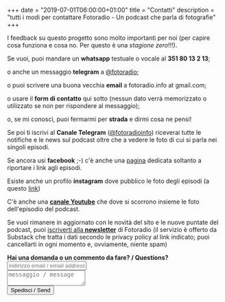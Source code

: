 +++
date = "2019-07-01T06:00:00+01:00"
title = "Contatti"
description = "tutti i modi per contattare Fotoradio - Un podcast che parla di fotografie"
+++

I feedback su questo progetto sono molto importanti per noi (per capire cosa funziona e cosa no. Per questo è una _stagione zero_!!!).
<!--more-->

Se vuoi, puoi mandare un **whatsapp** testuale o vocale al **351 80 13 2 13**;

o anche un messaggio **telegram** a <a target="blank" href="https://t.me/fotoradio">@fotoradio</a>;

o puoi scrivere una buona vecchia **email** a fotoradio.info at gmail.com;

o usare il **form di contatto** qui sotto (nessun dato verrà memorizzato o utilizzato se non per rispondere al messaggio);

o, se mi conosci, puoi fermarmi per **strada** e dirmi cosa ne pensi!

Se poi ti iscrivi al **Canale Telegram** (<a target="blank" href="https://t.me/fotoradioinfo">@fotoradioinfo</a>) riceverai tutte le notifiche e le news sul podcast oltre che a vedere le foto di cui si parla nei singoli episodi.

Se ancora usi **facebook** ;-) c'è anche una <a target="blank" href="https://fb.me/fotoradio.info">pagina</a> dedicata soltanto a riportare i link agli episodi.

Esiste anche un profilo **instagram** dove pubblico le foto degli episodi (a questo <a target="blank" href="https://instagram.com/fotoradio">link</a>)

C'è anche una <a target="blank" href="https://www.youtube.com/channel/UCiaiddtEOdYK2YaRBcZAm2Q">**canale Youtube**</a> che dove si scorrono insieme le foto dell'episodio del podcast.

Se vuoi rimanere in aggiornato con le novità del sito e le nuove puntate del podcast, puoi <a target="blank" href="https://fotoradio.substack.com/p/coming-soon">iscriverti alla **newsletter**</a> di Fotoradio (il servizio è offerto da Substack che tratta i dati secondo le privacy policy al link indicato; puoi cancellarti in ogni momento e, ovviamente, niente spam)


<form method="POST" action="https://formspree.io/fotoradio.info@gmail.com">
  <b>Hai una domanda o un commento da fare? / Questions?</b><br>
  <input type="text" name="email" placeholder="indirizzo email / email address"><br>
  <textarea type="text" name="message" placeholder="messaggio / message"></textarea><br>
  <button type="submit" class="font-button">Spedisci / Send</button>
</form>
